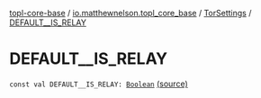 [topl-core-base](../../index.md) / [io.matthewnelson.topl_core_base](../index.md) / [TorSettings](index.md) / [DEFAULT__IS_RELAY](./-d-e-f-a-u-l-t__-i-s_-r-e-l-a-y.md)

# DEFAULT__IS_RELAY

`const val DEFAULT__IS_RELAY: `[`Boolean`](https://kotlinlang.org/api/latest/jvm/stdlib/kotlin/-boolean/index.html) [(source)](https://github.com/05nelsonm/TorOnionProxyLibrary-Android/blob/master/topl-core-base/src/main/java/io/matthewnelson/topl_core_base/TorSettings.kt#L94)
